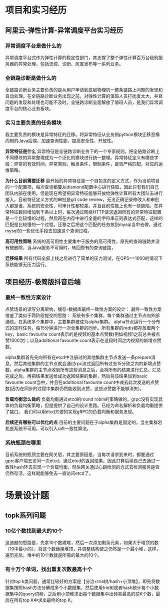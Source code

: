 # 项目和实习经历
## 阿里云-弹性计算-异常调度平台实习经历
### 异常调度平台是做什么的
异常调度平台式作为弹性计算的稳定性部门，其支撑了整个弹性计算百万台级别服务器的异常处理，包括流控、诊断、灰度发布等一系列业务。

### 全链路诊断是做什么的
全链路诊断业务主要负责的是从用户申请到底层物理机一整条链路上问题的发现和自动处理。在全链路诊断业务出现之前，对弹性计算的值班人员打扰度太大，并且问题的发现和处理也可能不及时。全链路诊断全面解放了值班人员，是我们异常调度平台的核心业务板块。

### 实习主要负责的任务模块
我主要负责的模块是异常特征的迁移。将异常特征从业务侧python模块迁移至横向侧的Java后端，加速查询性能、提高安全性、开放性。

**异常特征是什么**
异常特征是全链路诊断业务下的一个专家规则，把全链路诊断上不同模块的异常整理成为一个泛化的模块进行统一整理。异常特征定义有哪些字段：异常的有效时间，异常类别，触发条件，限制条件，是否严格匹配，对应的运维策略。

**为什么目前需要迁移**
最开始的异常特征是一个自包含的定义方式，作为当前项目的一个配置项，每次查询都要从diamond配置中心进行获取，因此只有我们自己团队内部在使用。但是现在希望把异常特征能够开放给弹性计算所有大团队去进行接入。目前特征定义方式的审批是git code review，无法正确记录修改人和审批人都是谁，系统的安全性、可审计性都较差。并且目前性能上也有一些缺陷，在异常特征数目增加到千条以上时，每次通过网络HTTP请求返回所有的异常特征配置是一个比较慢的过程，然后再在内存中进行全量的字符串正则表达式匹配，这样的匹配是比较慢的一个过程。迁移之后把这个匹配的任务放到mysql当中去做，通过mysql的一些优化手段去加速这个查询过程。

**高可用性策略**
系统的高可用性主要集中于服务的高可用性，原先的查询链路并没有被删除，当Java服务不可用时，转回原有的查询链路，

**迁移结果**
所有代码全部上线之后进行了简单的压力测试，在QPS==1000的情况下系统能够无压力运行。

## 项目经历-极简版抖音后端
### 最终一致性方案设计
点赞场景的读写分离架构，缓存-数据库最终一致性方案的设计：
最终一致性方案借鉴了类似于两阶段提交的思路：
系统有多个集群，每个集群通过主节点向外部通信。在系统多个集群中，主要集群被成为alpha集群。
alpha节点运行一个分布式的定时任务，每15分钟进行一次全集群的同步。所有集群的redis都存放着两个key，basic favourite count表示的是视频的基本点赞数(例如视频1之前总共被点赞1000次)；以及additional favourite count表示在这段时间之内视频的新增点赞数。

alpha集群首先先向所有在etcd中注册过的其他集群主节点发送一条prepare消息，然后其他集群的主节点就会通过rpc流式返回所有过去15分钟之内的新增点赞数。alpha集群的主节点收到所有这些消息之后，会将所有的结果进行汇总。汇总完成之后，再把结果发送给成功返回结果的集群，然后将该结果加到basic favourite count当中，并且在additional favourite count中减去此次发送的点赞数(因为在同步的过程中集群仍然能收到点赞，这些点赞数不能够消失)。

**负载均衡怎么做的**
负载均衡通过etcd的round robin的策略做的，grpc没有实现具体的负载均衡策略，但是提供了自己的设计思路。已经为命名解析和负载均衡提供了接口。 我们可以用etcd方便的实现gRPC的负载均衡和服务发现。

**后续还有哪些可以优化的点**
目前的主要问题在于alpha集群是固定的，当主集群宕机是系统不可用。可以引入raft一致性算法。

### 系统瓶颈在哪里
目前系统的瓶颈主要在网关层，其主要原因是，当每次请求到来时，都要通过gprc客户端去访问一次etcd，通过etcd的返回结果。因此打算后续自己去通过一致性hash环去实现一个负载均衡，然后网关通过心跳检测的方式去检测服务是否仍然存活，这样就能够免去一直访问etcd了。

# 场景设计题
## topk系列问题
### 10亿个数找到最大的10个
这道题的思路是，先拿10个数建堆，然后一次添加剩余元素，如果大于堆顶的数（10中最小的），将这个数替换堆顶，并调整结构使之仍然是一个最小堆，这样，遍历完后，堆中的10个数就是所需的最大的10个。

### 有十万个单词，找出重复次数最高十个
针对top k类问题，通常比较好的方案是【分治+trie树/hash+小顶堆】，即先将数据集按照hash方法分解成多个小数据集，然后使用trie树或者hash统计每个小数据集中的query词频，之后用小顶堆求出每个数据集中出频率最高的前K个数，最后在所有top K中求出最终的top K。